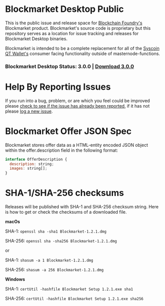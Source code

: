 # Blockmarket Desktop Public

This is the public issue and release space for [Blockchain Foundry's](http://blockchainfoundry.co) Blockmarket product. Blockmarket's source code is proprietary but this repository serves as a location for issue tracking and releases for Blockmarket Desktop binaries.

Blockmarket is intended to be a complete replacement for all of the [Syscoin QT Wallet's](http://syscoin.org) consumer facing functionality outside of masternode-functions.

### **Blockmarket Desktop Status**: 3.0.0 | [Download 3.0.0](https://github.com/syscoin/blockmarket-desktop-public/releases/tag/3.0.0)

# Help By Reporting Issues
If you run into a bug, problem, or are which you feel could be improved please [check to see if the issue has already been reported](https://github.com/syscoin/blockmarket-desktop-public/issues), if it has not please [log a new issue](https://github.com/syscoin/blockmarket-desktop-public/issues/new). 


# Blockmarket Offer JSON Spec
Blockmarket stores offer data as a HTML-entity encoded JSON object within the offer.description field in the following format:

```javascript
interface OfferDescription {
  description: string;
  images: string[];
}
```

# SHA-1/SHA-256 checksums

Releases will be published with SHA-1 and SHA-256 checksum string.
Here is how to get or check the checksums of a downloaded file.

**macOs**

SHA-1: `openssl sha -sha1 Blockmarket-1.2.1.dmg`

SHA-256: `openssl sha -sha256 Blockmarket-1.2.1.dmg`

or

SHA-1: `shasum -a 1 Blockmarket-1.2.1.dmg`

SHA-256: `shasum -a 256 Blockmarket-1.2.1.dmg`

**Windows**

SHA-1: `certUtil -hashfile Blockmarket Setup 1.2.1.exe sha1`

SHA-256: `certUtil -hashfile Blockmarket Setup 1.2.1.exe sha256`

